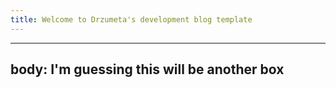 ```yaml
---
title: Welcome to Drzumeta's development blog template
---
```

---
body: I'm guessing this will be another box
---
